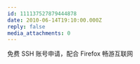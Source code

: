 ```yaml
---
id: 111137527879444878
date: 2010-06-14T19:10:00.000Z
reply: false
media_attachments: 0
---
```


免费 SSH 账号申请，配合 Firefox 畅游互联网 ​​​​

